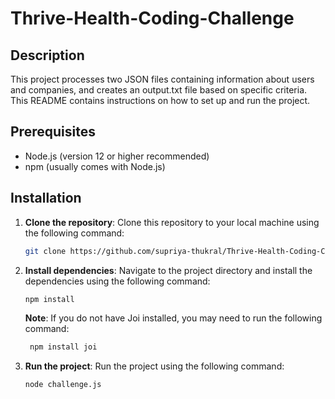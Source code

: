 # Thrive-Health-Coding-Challenge

## Description

This project processes two JSON files containing information about users and companies, and creates an output.txt file based on specific criteria. This README contains instructions on how to set up and run the project.

## Prerequisites

- Node.js (version 12 or higher recommended)
- npm (usually comes with Node.js)

## Installation

1. **Clone the repository**: Clone this repository to your local machine using the following command:

   ```bash
   git clone https://github.com/supriya-thukral/Thrive-Health-Coding-Challenge.git
   ```

2. **Install dependencies**: Navigate to the project directory and install the dependencies using the following command:

   ```bash
   npm install
   ```

   **Note**: If you do not have Joi installed, you may need to run the following command:

   ```bash
    npm install joi
   ```

3. **Run the project**: Run the project using the following command:

   ```bash
   node challenge.js
   ```
